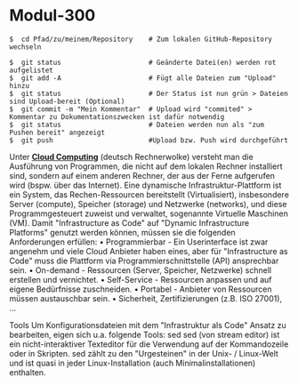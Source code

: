 # Modul-300

```
$  cd Pfad/zu/meinem/Repository    # Zum lokalen GitHub-Repository wechseln

$  git status                      # Geänderte Datei(en) werden rot aufgelistet
$  git add -A                      # Fügt alle Dateien zum "Upload" hinzu
$  git status                      # Der Status ist nun grün > Dateien sind Upload-bereit (Optional) 
$  git commit -m "Mein Kommentar"  # Upload wird "commited" > Kommentar zu Dokumentationszwecken ist dafür notwendig
$  git status                      # Dateien werden nun als "zum Pushen bereit" angezeigt
$  git push                        #Upload bzw. Push wird durchgeführt
```

Unter **[Cloud Computing](https://de.wikipedia.org/wiki/Cloud_Computing)** (deutsch Rechnerwolke) versteht man die Ausführung von Programmen, die nicht auf dem lokalen Rechner installiert sind, sondern auf einem anderen Rechner, der aus der Ferne aufgerufen wird (bspw. über das Internet).
Eine dynamische Infrastruktur-Plattform ist ein System, das Rechen-Ressourcen bereitstellt (Virtualisiert), insbesondere Server (compute), Speicher (storage) und Netzwerke (networks), und diese Programmgesteuert zuweist und verwaltet, sogenannte Virtuelle Maschinen (VM).
Damit "Infrastructure as Code" auf "Dynamic Infrastructure Platforms" genutzt werden können, müssen sie die folgenden Anforderungen erfüllen:
•	Programmierbar - Ein Userinterface ist zwar angenehm und viele Cloud Anbieter haben eines, aber für "Infrastructure as Code" muss die Plattform via Programmierschnittstelle (API) ansprechbar sein.
•	On-demand - Ressourcen (Server, Speicher, Netzwerke) schnell erstellen und vernichtet.
•	Self-Service - Ressourcen anpassen und auf eigene Bedürfnisse zuschneiden.
•	Portabel - Anbieter von Ressourcen müssen austauschbar sein.
•	Sicherheit, Zertifizierungen (z.B. ISO 27001), ...

Tools
Um Konfigurationsdateien mit dem "Infrastruktur als Code" Ansatz zu bearbeiten, eigen sich u.a. folgende Tools:
sed
sed (von stream editor) ist ein nicht-interaktiver Texteditor für die Verwendung auf der Kommandozeile oder in Skripten. sed zählt zu den "Urgesteinen" in der Unix- / Linux-Welt und ist quasi in jeder Linux-Installation (auch Minimalinstallationen) enthalten.
